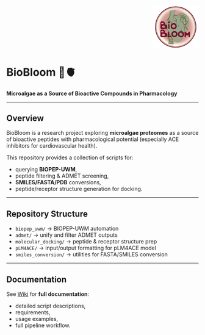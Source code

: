 <p align="right">
  <img src="biobloom_logo" alt="BioBloom Logo" width="120">
</p>

# BioBloom 🌿🫀

**Microalgae as a Source of Bioactive Compounds in Pharmacology**

---

## Overview

BioBloom is a research project exploring **microalgae proteomes** as a source of bioactive peptides with pharmacological potential (especially ACE inhibitors for cardiovascular health).  

This repository provides a collection of scripts for:
- querying **BIOPEP-UWM**,
- peptide filtering & ADMET screening,
- **SMILES/FASTA/PDB** conversions,
- peptide/receptor structure generation for docking.

---

## Repository Structure

- `biopep_uwm/` → BIOPEP-UWM automation  
- `admet/` → unify and filter ADMET outputs  
- `molecular_docking/` → peptide & receptor structure prep  
- `pLM4ACE/` → input/output formatting for pLM4ACE model  
- `smiles_conversion/` → utilities for FASTA/SMILES conversion  

---

## Documentation

See [Wiki](https://github.com/martatru/BioBloom/wiki) for **full documentation**:
- detailed script descriptions,
- requirements,
- usage examples,
- full pipeline workflow.
